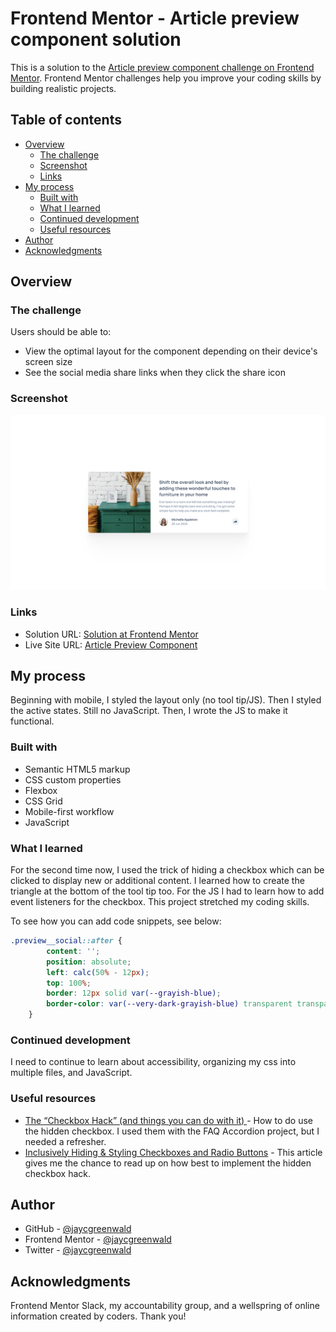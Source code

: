 # Frontend Mentor - Article preview component solution

This is a solution to the [Article preview component challenge on Frontend Mentor](https://www.frontendmentor.io/challenges/article-preview-component-dYBN_pYFT). Frontend Mentor challenges help you improve your coding skills by building realistic projects. 

## Table of contents

- [Overview](#overview)
  - [The challenge](#the-challenge)
  - [Screenshot](#screenshot)
  - [Links](#links)
- [My process](#my-process)
  - [Built with](#built-with)
  - [What I learned](#what-i-learned)
  - [Continued development](#continued-development)
  - [Useful resources](#useful-resources)
- [Author](#author)
- [Acknowledgments](#acknowledgments)

## Overview

### The challenge

Users should be able to:

- View the optimal layout for the component depending on their device's screen size
- See the social media share links when they click the share icon

### Screenshot

![](./screenshot.png)

### Links

- Solution URL: [Solution at Frontend Mentor](https://www.frontendmentor.io/solutions/article-preview-component-with-tool-tip-using-javascript-hOb9pVopR_)
- Live Site URL: [Article Preview Component](https://jaycgreenwald.github.io/12-article-preview-component/)

## My process

Beginning with mobile, I styled the layout only (no tool tip/JS). Then I styled the active states. Still no JavaScript. Then, I wrote the JS to make it functional.

### Built with

- Semantic HTML5 markup
- CSS custom properties
- Flexbox
- CSS Grid
- Mobile-first workflow
- JavaScript

### What I learned

For the second time now, I used the trick of hiding a checkbox which can be clicked to display new or additional content. I learned how to create the triangle at the bottom of the tool tip too. For the JS I had to learn how to add event listeners for the checkbox. This project stretched my coding skills.

To see how you can add code snippets, see below:

```css
.preview__social::after {
        content: '';
        position: absolute;
        left: calc(50% - 12px);
        top: 100%;
        border: 12px solid var(--grayish-blue);
        border-color: var(--very-dark-grayish-blue) transparent transparent transparent;
    }
```

### Continued development

I need to continue to learn about accessibility, organizing my css into multiple files, and JavaScript.

### Useful resources

- [The “Checkbox Hack” (and things you can do with it) ](https://css-tricks.com/the-checkbox-hack/) - How to do use the hidden checkbox. I used them with the FAQ Accordion project, but I needed a refresher.
- [Inclusively Hiding & Styling Checkboxes and Radio Buttons](https://www.sarasoueidan.com/blog/inclusively-hiding-and-styling-checkboxes-and-radio-buttons/) - This article gives me the chance to read up on how best to implement the hidden checkbox hack.

## Author

- GitHub - [@jaycgreenwald](https://github.com/jaycgreenwald)
- Frontend Mentor - [@jaycgreenwald](https://www.frontendmentor.io/profile/jaycgreenwald)
- Twitter - [@jaycgreenwald](https://www.twitter.com/jaycgreenwald)

## Acknowledgments

Frontend Mentor Slack, my accountability group, and a wellspring of online information created by coders. Thank you!